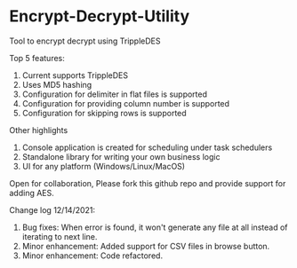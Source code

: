 # Encrypt-Decrypt-Utility
Tool to encrypt decrypt using TrippleDES

Top 5 features:
1.	Current supports TrippleDES
2.	Uses MD5 hashing
3.	Configuration for delimiter in flat files is supported
4.	Configuration for providing column number is supported
5.	Configuration for skipping rows is supported

Other highlights
1.	Console application is created for scheduling under task schedulers
2.	Standalone library for writing your own business logic
3.	UI for any platform (Windows/Linux/MacOS)

Open for collaboration, Please fork this github repo and provide support for adding AES.


Change log
12/14/2021: 
1. Bug fixes: When error is found, it won't generate any file at all instead of iterating to next line. 
2. Minor enhancement: Added support for CSV files in browse button.
3. Minor enhancement: Code refactored. 
